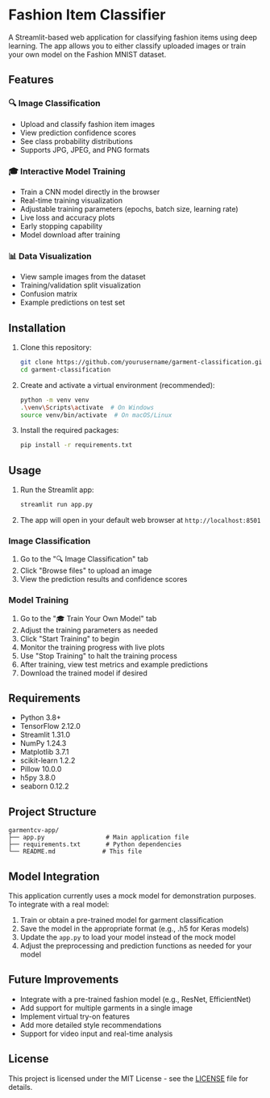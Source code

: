 # Fashion Item Classifier

A Streamlit-based web application for classifying fashion items using deep learning. The app allows you to either classify uploaded images or train your own model on the Fashion MNIST dataset.

## Features

### 🔍 Image Classification
- Upload and classify fashion item images
- View prediction confidence scores
- See class probability distributions
- Supports JPG, JPEG, and PNG formats

### 🎓 Interactive Model Training
- Train a CNN model directly in the browser
- Real-time training visualization
- Adjustable training parameters (epochs, batch size, learning rate)
- Live loss and accuracy plots
- Early stopping capability
- Model download after training

### 📊 Data Visualization
- View sample images from the dataset
- Training/validation split visualization
- Confusion matrix
- Example predictions on test set

## Installation

1. Clone this repository:
   ```bash
   git clone https://github.com/yourusername/garment-classification.git
   cd garment-classification
   ```

2. Create and activate a virtual environment (recommended):
   ```bash
   python -m venv venv
   .\venv\Scripts\activate  # On Windows
   source venv/bin/activate  # On macOS/Linux
   ```

3. Install the required packages:
   ```bash
   pip install -r requirements.txt
   ```

## Usage

1. Run the Streamlit app:
   ```bash
   streamlit run app.py
   ```

2. The app will open in your default web browser at `http://localhost:8501`

### Image Classification
1. Go to the "🔍 Image Classification" tab
2. Click "Browse files" to upload an image
3. View the prediction results and confidence scores

### Model Training
1. Go to the "🎓 Train Your Own Model" tab
2. Adjust the training parameters as needed
3. Click "Start Training" to begin
4. Monitor the training progress with live plots
5. Use "Stop Training" to halt the training process
6. After training, view test metrics and example predictions
7. Download the trained model if desired

## Requirements
- Python 3.8+
- TensorFlow 2.12.0
- Streamlit 1.31.0
- NumPy 1.24.3
- Matplotlib 3.7.1
- scikit-learn 1.2.2
- Pillow 10.0.0
- h5py 3.8.0
- seaborn 0.12.2

## Project Structure

```
garmentcv-app/
├── app.py                 # Main application file
├── requirements.txt       # Python dependencies
└── README.md             # This file
```

## Model Integration

This application currently uses a mock model for demonstration purposes. To integrate with a real model:

1. Train or obtain a pre-trained model for garment classification
2. Save the model in the appropriate format (e.g., .h5 for Keras models)
3. Update the `app.py` to load your model instead of the mock model
4. Adjust the preprocessing and prediction functions as needed for your model

## Future Improvements

- Integrate with a pre-trained fashion model (e.g., ResNet, EfficientNet)
- Add support for multiple garments in a single image
- Implement virtual try-on features
- Add more detailed style recommendations
- Support for video input and real-time analysis

## License

This project is licensed under the MIT License - see the [LICENSE](LICENSE) file for details.
